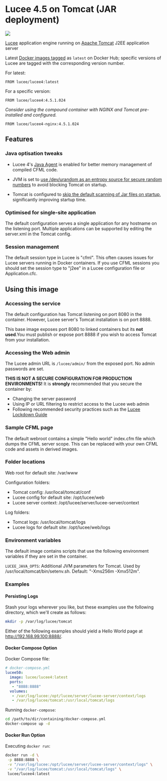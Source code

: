 # Lucee 4.5 on Tomcat (JAR deployment)

[![](https://images.microbadger.com/badges/image/lucee/lucee4.svg)](https://microbadger.com/images/lucee/lucee4)

[Lucee](http://www.lucee.org/)  application engine running on [Apache Tomcat](https://tomcat.apache.org/) J2EE application server

Latest [Docker images tagged](https://registry.hub.docker.com/u/lucee/lucee-tomcat/tags/manage/) as `latest` on Docker Hub; specific versions of Lucee are tagged with the corresponding version number.

For latest:
```
FROM lucee/lucee4:latest
```

For a specific version:
```
FROM lucee/lucee4:4.5.1.024
```

_Consider using the compound container with NGINX and Tomcat pre-installed and configured._

```
FROM lucee/lucee4-nginx:4.5.1.024
```


## Features

### Java optisation tweaks

- Lucee 4's [Java Agent](http://blog.getrailo.com/post.cfm/railo-4-1-smarter-template-compilation) is enabled for better memory management of compiled CFML code.

- JVM is set to [use /dev/urandom as an entropy source for secure random numbers](http://support.run.pivotal.io/entries/59869725-Java-Web-Applications-Slow-Startup-or-Failing) to avoid blocking Tomcat on startup.

- Tomcat is configured to [skip the default scanning of Jar files on startup](http://www.gpickin.com/index.cfm/blog/how-to-get-your-tomcat-to-pounce-on-startup-not-crawl), significantly improving startup time.

### Optimised for single-site application

The default configuration serves a single application for any hostname on the listening port. Multiple applications can be supported by editing the server.xml in the Tomcat config.

### Session management

The default session type in Lucee is "cfml". This often causes issues for Lucee servers running in Docker containers. If you use CFML sessions you should set the session type to "j2ee" in a Lucee configuration file or Application.cfc.

## Using this image

### Accessing the service

The default configuration has Tomcat listening on port 8080 in the container. However, Lucee server's Tomcat installation is on port 8888.

This base image exposes port 8080 to linked containers but its **not used**.You must publish or expose port 8888 if you wish to access Tomcat from your installation.

### Accessing the Web admin

The Lucee admin URL is `/lucee/admin/` from the exposed port. No admin passwords are set.

**THIS IS NOT A SECURE CONFIGURATION FOR PRODUCTION ENVIRONMENTS!** It is **strongly** recommended that you secure the container by:

- Changing the server password
- Using IP or URL filtering to restrict access to the Lucee web admin
- Following recommended security practices such as the [Lucee Lockdown Guide](https://bitbucket.org/lucee/lucee/wiki/tips_and_tricks_Lockdown_Guide)

### Sample CFML page

The default webroot contains a simple "Hello world" index.cfm file which dumps the CFML server scope. This can be replaced with your own CFML code and assets in derived images.

### Folder locations

Web root for default site: /var/www

Configuration folders:

- Tomcat config: /usr/local/tomcat/conf
- Lucee config for default site: /opt/lucee/web
- Lucee server context: /opt/lucee/server/lucee-server/context

Log folders:

- Tomcat logs: /usr/local/tomcat/logs
- Lucee logs for default site: /opt/lucee/web/logs

### Environment variables

The default image contains scripts that use the following environment variables if they are set in the container.

`LUCEE_JAVA_OPTS`: Additional JVM parameters for Tomcat. Used by /usr/local/tomcat/bin/setenv.sh. Default: "-Xms256m -Xmx512m".

### Examples

#### Persisting Logs

Stash your logs wherever you like, but these examples use the following directory, which we'll create as follows:

```bash
mkdir -p /var/log/lucee/tomcat
```

Either of the following examples should yield a Hello World page at http://192.168.99.100:8888/.

#### Docker Compose Option

Docker Compose file:

```yaml
# docker-compose.yml
lucee50:
  image: lucee/lucee4:latest
  ports: 
   - "8888:8888"
  volumes:
   - /var/log/lucee:/opt/lucee/server/lucee-server/context/logs
   - /var/log/lucee/tomcat:/usr/local/tomcat/logs
```

Running `docker-compose`:

```bash
cd /path/to/dir/containing/docker-compose.yml
docker-compose up -d
```

#### Docker Run Option

Executing `docker run`:

```bash
docker run -d \
 -p 8888:8888 \
 -v "/var/log/lucee:/opt/lucee/server/lucee-server/context/logs" \
 -v "/var/log/lucee/tomcat:/usr/local/tomcat/logs" \
 lucee/lucee4:latest
```
